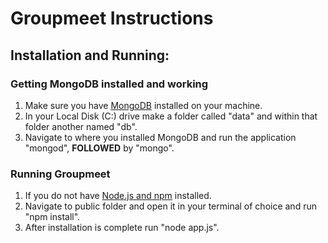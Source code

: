 # Groupmeet Instructions

## Installation and Running:
### Getting MongoDB installed and working
1. Make sure you have [MongoDB](https://www.mongodb.com/download-center/community?jmp=docs) installed on your machine. 
2. In your Local Disk (C:) drive make a folder called "data" and within that folder another named "db".
3. Navigate to where you installed MongoDB and run the application "mongod", **FOLLOWED** by "mongo".

### Running Groupmeet
1. If you do not have [Node.js and npm](https://www.npmjs.com/get-npm) installed. 
2. Navigate to public folder and open it in your terminal of choice and run "npm install".
3. After installation is complete run "node app.js".